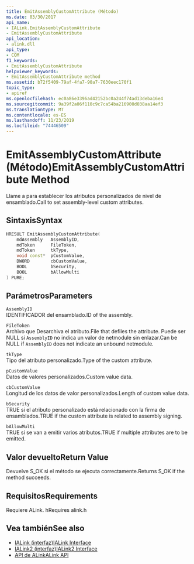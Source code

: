 ```yaml
---
title: EmitAssemblyCustomAttribute (Método)
ms.date: 03/30/2017
api_name:
- IALink.EmitAssemblyCustomAttribute
- EmitAssemblyCustomAttribute
api_location:
- alink.dll
api_type:
- COM
f1_keywords:
- EmitAssemblyCustomAttribute
helpviewer_keywords:
- EmitAssemblyCustomAttribute method
ms.assetid: b72f5409-79af-4fa7-90a7-7630eec170f1
topic_type:
- apiref
ms.openlocfilehash: ec0a86e3396ad42152bc0a244f74ad13deba16e4
ms.sourcegitcommit: 9a39f2a06f110c9c7ca54ba216900d038aa14ef3
ms.translationtype: MT
ms.contentlocale: es-ES
ms.lasthandoff: 11/23/2019
ms.locfileid: "74446509"
---
```

# <a name="emitassemblycustomattribute-method"></a><span data-ttu-id="ddbc5-102">EmitAssemblyCustomAttribute (Método)</span><span class="sxs-lookup"><span data-stu-id="ddbc5-102">EmitAssemblyCustomAttribute Method</span></span>
<span data-ttu-id="ddbc5-103">Llame a para establecer los atributos personalizados de nivel de ensamblado.</span><span class="sxs-lookup"><span data-stu-id="ddbc5-103">Call to set assembly-level custom attributes.</span></span>  
  
## <a name="syntax"></a><span data-ttu-id="ddbc5-104">Sintaxis</span><span class="sxs-lookup"><span data-stu-id="ddbc5-104">Syntax</span></span>  
  
```cpp  
HRESULT EmitAssemblyCustomAttribute(  
    mdAssembly   AssemblyID,  
    mdToken      FileToken,  
    mdToken      tkType,  
    void const*  pCustomValue,  
    DWORD        cbCustomValue,  
    BOOL         bSecurity,  
    BOOL         bAllowMulti  
) PURE;  
```  
  
## <a name="parameters"></a><span data-ttu-id="ddbc5-105">Parámetros</span><span class="sxs-lookup"><span data-stu-id="ddbc5-105">Parameters</span></span>  
 `AssemblyID`  
 <span data-ttu-id="ddbc5-106">IDENTIFICADOR del ensamblado.</span><span class="sxs-lookup"><span data-stu-id="ddbc5-106">ID of the assembly.</span></span>  
  
 `FileToken`  
 <span data-ttu-id="ddbc5-107">Archivo que Desarchiva el atributo.</span><span class="sxs-lookup"><span data-stu-id="ddbc5-107">File that defiles the attribute.</span></span> <span data-ttu-id="ddbc5-108">Puede ser NULL si `AssemblyID` no indica un valor de netmodule sin enlazar.</span><span class="sxs-lookup"><span data-stu-id="ddbc5-108">Can be NULL if `AssemblyID` does not indicate an unbound netmodule.</span></span>  
  
 `tkType`  
 <span data-ttu-id="ddbc5-109">Tipo del atributo personalizado.</span><span class="sxs-lookup"><span data-stu-id="ddbc5-109">Type of the custom attribute.</span></span>  
  
 `pCustomValue`  
 <span data-ttu-id="ddbc5-110">Datos de valores personalizados.</span><span class="sxs-lookup"><span data-stu-id="ddbc5-110">Custom value data.</span></span>  
  
 `cbCustomValue`  
 <span data-ttu-id="ddbc5-111">Longitud de los datos de valor personalizados.</span><span class="sxs-lookup"><span data-stu-id="ddbc5-111">Length of custom value data.</span></span>  
  
 `bSecurity`  
 <span data-ttu-id="ddbc5-112">TRUE si el atributo personalizado está relacionado con la firma de ensamblados.</span><span class="sxs-lookup"><span data-stu-id="ddbc5-112">TRUE if the custom attribute is related to assembly signing.</span></span>  
  
 `bAllowMulti`  
 <span data-ttu-id="ddbc5-113">TRUE si se van a emitir varios atributos.</span><span class="sxs-lookup"><span data-stu-id="ddbc5-113">TRUE if multiple attributes are to be emitted.</span></span>  
  
## <a name="return-value"></a><span data-ttu-id="ddbc5-114">Valor devuelto</span><span class="sxs-lookup"><span data-stu-id="ddbc5-114">Return Value</span></span>  
 <span data-ttu-id="ddbc5-115">Devuelve S_OK si el método se ejecuta correctamente.</span><span class="sxs-lookup"><span data-stu-id="ddbc5-115">Returns S_OK if the method succeeds.</span></span>  
  
## <a name="requirements"></a><span data-ttu-id="ddbc5-116">Requisitos</span><span class="sxs-lookup"><span data-stu-id="ddbc5-116">Requirements</span></span>  
 <span data-ttu-id="ddbc5-117">Requiere ALink. h</span><span class="sxs-lookup"><span data-stu-id="ddbc5-117">Requires alink.h</span></span>  
  
## <a name="see-also"></a><span data-ttu-id="ddbc5-118">Vea también</span><span class="sxs-lookup"><span data-stu-id="ddbc5-118">See also</span></span>

- [<span data-ttu-id="ddbc5-119">IALink (interfaz)</span><span class="sxs-lookup"><span data-stu-id="ddbc5-119">IALink Interface</span></span>](ialink-interface.md)
- [<span data-ttu-id="ddbc5-120">IALink2 (interfaz)</span><span class="sxs-lookup"><span data-stu-id="ddbc5-120">IALink2 Interface</span></span>](ialink2-interface.md)
- [<span data-ttu-id="ddbc5-121">API de ALink</span><span class="sxs-lookup"><span data-stu-id="ddbc5-121">ALink API</span></span>](index.md)
